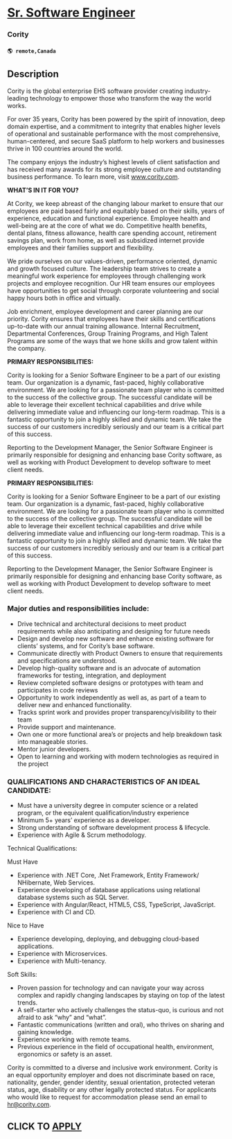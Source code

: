 # [Sr. Software Engineer](https://www.remotewlb.com/apply/sr-software-engineer-127534)  
### Cority  
#### `🌎 remote,Canada`  

## Description

Cority is the global enterprise EHS software provider creating industry-leading technology to empower those who transform the way the world works.

For over 35 years, Cority has been powered by the spirit of innovation, deep domain expertise, and a commitment to integrity that enables higher levels of operational and sustainable performance with the most comprehensive, human-centered, and secure SaaS platform to help workers and businesses thrive in 100 countries around the world.

The company enjoys the industry’s highest levels of client satisfaction and has received many awards for its strong employee culture and outstanding business performance. To learn more, visit www.cority.com.

  

 **WHAT’S IN IT FOR YOU?**

At Cority, we keep abreast of the changing labour market to ensure that our employees are paid based fairly and equitably based on their skills, years of experience, education and functional experience. Employee health and well-being are at the core of what we do. Competitive health benefits, dental plans, fitness allowance, health care spending account, retirement savings plan, work from home, as well as subsidized internet provide employees and their families support and flexibility.

We pride ourselves on our values-driven, performance oriented, dynamic and growth focused culture. The leadership team strives to create a meaningful work experience for employees through challenging work projects and employee recognition. Our HR team ensures our employees have opportunities to get social through corporate volunteering and social happy hours both in office and virtually.

Job enrichment, employee development and career planning are our priority. Cority ensures that employees have their skills and certifications up-to-date with our annual training allowance. Internal Recruitment, Departmental Conferences, Group Training Programs, and High Talent Programs are some of the ways that we hone skills and grow talent within the company.

  

 **PRIMARY RESPONSIBILITIES:**

Cority is looking for a Senior Software Engineer to be a part of our existing team. Our organization is a dynamic, fast-paced, highly collaborative environment. We are looking for a passionate team player who is committed to the success of the collective group. The successful candidate will be able to leverage their excellent technical capabilities and drive while delivering immediate value and influencing our long-term roadmap. This is a fantastic opportunity to join a highly skilled and dynamic team. We take the success of our customers incredibly seriously and our team is a critical part of this success.

Reporting to the Development Manager, the Senior Software Engineer is primarily responsible for designing and enhancing base Cority software, as well as working with Product Development to develop software to meet client needs.

  

 **PRIMARY RESPONSIBILITIES:**

Cority is looking for a Senior Software Engineer to be a part of our existing team. Our organization is a dynamic, fast-paced, highly collaborative environment. We are looking for a passionate team player who is committed to the success of the collective group. The successful candidate will be able to leverage their excellent technical capabilities and drive while delivering immediate value and influencing our long-term roadmap. This is a fantastic opportunity to join a highly skilled and dynamic team. We take the success of our customers incredibly seriously and our team is a critical part of this success.

Reporting to the Development Manager, the Senior Software Engineer is primarily responsible for designing and enhancing base Cority software, as well as working with Product Development to develop software to meet client needs.

  

### Major duties and responsibilities include:

* Drive technical and architectural decisions to meet product requirements while also anticipating and designing for future needs
* Design and develop new software and enhance existing software for clients’ systems, and for Cority’s base software.
* Communicate directly with Product Owners to ensure that requirements and specifications are understood.
* Develop high-quality software and is an advocate of automation frameworks for testing, integration, and deployment
* Review completed software designs or prototypes with team and participates in code reviews
* Opportunity to work independently as well as, as part of a team to deliver new and enhanced functionality.
* Tracks sprint work and provides proper transparency/visibility to their team
* Provide support and maintenance.
* Own one or more functional area’s or projects and help breakdown task into manageable stories.
* Mentor junior developers.
* Open to learning and working with modern technologies as required in the project

  

### QUALIFICATIONS AND CHARACTERISTICS OF AN IDEAL CANDIDATE:

* Must have a university degree in computer science or a related program, or the equivalent qualification/industry experience
* Minimum 5+ years’ experience as a developer.
* Strong understanding of software development process & lifecycle.
* Experience with Agile & Scrum methodology.

Technical Qualifications:

Must Have

* Experience with .NET Core, .Net Framework, Entity Framework/ NHibernate, Web Services.
* Experience developing of database applications using relational database systems such as SQL Server.
* Experience with Angular/React, HTML5, CSS, TypeScript, JavaScript.
* Experience with CI and CD.

Nice to Have

* Experience developing, deploying, and debugging cloud-based applications.
* Experience with Microservices.
* Experience with Multi-tenancy.

Soft Skills:

* Proven passion for technology and can navigate your way across complex and rapidly changing landscapes by staying on top of the latest trends.
* A self-starter who actively challenges the status-quo, is curious and not afraid to ask “why” and “what”.
* Fantastic communications (written and oral), who thrives on sharing and gaining knowledge.
* Experience working with remote teams.
* Previous experience in the field of occupational health, environment, ergonomics or safety is an asset.

  

Cority is committed to a diverse and inclusive work environment. Cority is an equal opportunity employer and does not discriminate based on race, nationality, gender, gender identity, sexual orientation, protected veteran status, age, disability or any other legally protected status. For applicants who would like to request for accommodation please send an email to hr@cority.com.

  
## CLICK TO [APPLY](https://www.remotewlb.com/apply/sr-software-engineer-127534)

